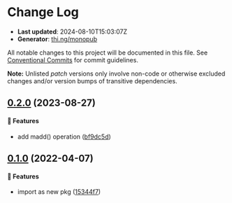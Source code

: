 # Change Log

- **Last updated**: 2024-08-10T15:03:07Z
- **Generator**: [thi.ng/monopub](https://thi.ng/monopub)

All notable changes to this project will be documented in this file.
See [Conventional Commits](https://conventionalcommits.org/) for commit guidelines.

**Note:** Unlisted _patch_ versions only involve non-code or otherwise excluded changes
and/or version bumps of transitive dependencies.

## [0.2.0](https://github.com/thi-ng/umbrella/tree/@thi.ng/complex@0.2.0) (2023-08-27)

#### 🚀 Features

- add madd() operation ([bf9dc5d](https://github.com/thi-ng/umbrella/commit/bf9dc5d))

## [0.1.0](https://github.com/thi-ng/umbrella/tree/@thi.ng/complex@0.1.0) (2022-04-07)

#### 🚀 Features

- import as new pkg ([15344f7](https://github.com/thi-ng/umbrella/commit/15344f7))
